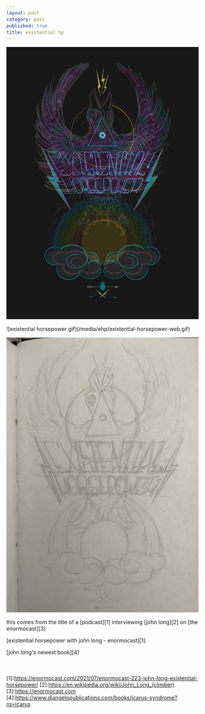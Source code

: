 ```yaml
---
layout: post
category: post
published: true
title: existential hp
---
```

![existential horsepower](/media/ehp/existential-horsepower-dark.png)
<!--more-->   
  
  
[//]: # (in this implementation the HTML <object> tag should allow "existential-horsepower.gif" to be rendered as a primary image, and default back to "existential-horsepower-web.gif" if that image cannot be used)
  
<object data="existential-horsepower.gif" width="100%" height="100%">
  ![existential horsepower gif](/media/ehp/existential-horsepower-web.gif)
</object>
     
![existential horsepower sketch](/media/ehp/existential-horsepower-sketch.jpeg)  
    
    
  
this comes from the title of a [podcast][1] interviewing [john long][2] on [the enormocast][3]  
  
[existential horsepower with john long - enormocast][1]  
  
[john long's newest book][4]  
  \
  \
  \
[1]:https://enormocast.com/2021/07/enormocast-223-john-long-existential-horsepower/
[2]:https://en.wikipedia.org/wiki/John_Long_(climber)
[3]:https://enormocast.com
[4]:https://www.diangelopublications.com/books/icarus-syndrome?rq=icarus
